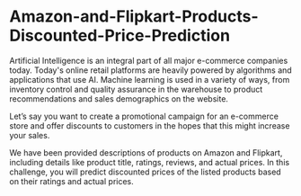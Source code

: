 # Amazon-and-Flipkart-Products-Discounted-Price-Prediction

Artificial Intelligence is an integral part of all major e-commerce companies today. Today's online retail platforms are heavily powered by algorithms and applications that use AI. Machine learning is used in a variety of ways, from inventory control and quality assurance in the warehouse to product recommendations and sales demographics on the website.

Let’s say you want to create a promotional campaign for an e-commerce store and offer discounts to customers in the hopes that this might increase your sales.

We have been provided descriptions of products on Amazon and Flipkart, including details like product title, ratings, reviews, and actual prices. In this challenge, you will predict discounted prices of the listed products based on their ratings and actual prices.
